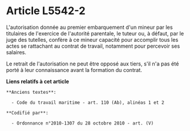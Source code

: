 # Article L5542-2

L'autorisation donnée au premier embarquement d'un mineur par les titulaires de l'exercice de l'autorité parentale, le tuteur
ou, à défaut, par le juge des tutelles, confère à ce mineur capacité pour accomplir tous les actes se rattachant au contrat
de travail, notamment pour percevoir ses salaires.

Le retrait de l'autorisation ne peut être opposé aux tiers, s'il n'a pas été porté à leur connaissance avant la formation du
contrat.

**Liens relatifs à cet article**

	**Anciens textes**:

	  - Code du travail maritime - art. 110 (Ab), alinéas 1 et 2

	**Codifié par**:

	  - Ordonnance n°2010-1307 du 28 octobre 2010 - art. (V)
